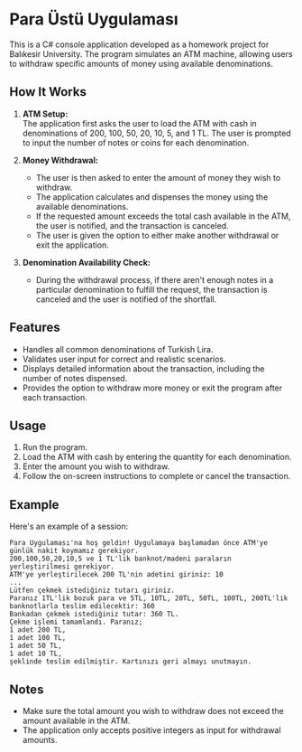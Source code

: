 # Para Üstü Uygulaması

This is a C# console application developed as a homework project for Balıkesir University. The program simulates an ATM machine, allowing users to withdraw specific amounts of money using available denominations.

## How It Works

1. **ATM Setup:**  
   The application first asks the user to load the ATM with cash in denominations of 200, 100, 50, 20, 10, 5, and 1 TL. The user is prompted to input the number of notes or coins for each denomination.

2. **Money Withdrawal:**
   - The user is then asked to enter the amount of money they wish to withdraw.
   - The application calculates and dispenses the money using the available denominations.
   - If the requested amount exceeds the total cash available in the ATM, the user is notified, and the transaction is canceled.
   - The user is given the option to either make another withdrawal or exit the application.

3. **Denomination Availability Check:**
   - During the withdrawal process, if there aren't enough notes in a particular denomination to fulfill the request, the transaction is canceled and the user is notified of the shortfall.

## Features

- Handles all common denominations of Turkish Lira.
- Validates user input for correct and realistic scenarios.
- Displays detailed information about the transaction, including the number of notes dispensed.
- Provides the option to withdraw more money or exit the program after each transaction.

## Usage

1. Run the program.
2. Load the ATM with cash by entering the quantity for each denomination.
3. Enter the amount you wish to withdraw.
4. Follow the on-screen instructions to complete or cancel the transaction.

## Example

Here's an example of a session:

```
Para Uygulaması'na hoş geldin! Uygulamaya başlamadan önce ATM'ye günlük nakit koymamız gerekiyor.
200,100,50,20,10,5 ve 1 TL'lik banknot/madeni paraların yerleştirilmesi gerekiyor.
ATM'ye yerleştirilecek 200 TL'nin adetini giriniz: 10
...
Lütfen çekmek istediğiniz tutarı giriniz.
Paranız 1TL'lik bozuk para ve 5TL, 10TL, 20TL, 50TL, 100TL, 200TL'lik banknotlarla teslim edilecektir: 360
Bankadan çekmek istediğiniz tutar: 360 TL.
Çekme işlemi tamamlandı. Paranız;
1 adet 200 TL,
1 adet 100 TL,
1 adet 50 TL,
1 adet 10 TL,
şeklinde teslim edilmiştir. Kartınızı geri almayı unutmayın.
```

## Notes

- Make sure the total amount you wish to withdraw does not exceed the amount available in the ATM.
- The application only accepts positive integers as input for withdrawal amounts.
